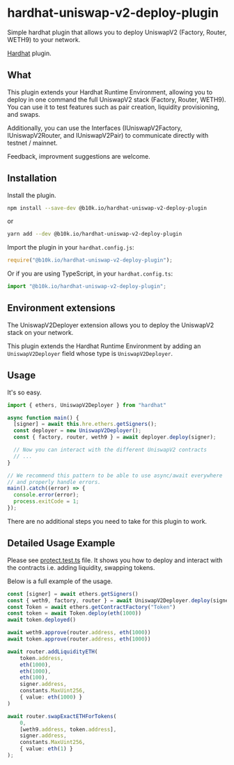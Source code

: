 

# hardhat-uniswap-v2-deploy-plugin

Simple hardhat plugin that allows you to deploy UniswapV2 (Factory, Router, WETH9) to your network.

[Hardhat](https://hardhat.org) plugin. 

## What

This plugin extends your Hardhat Runtime Environment, allowing you to deploy in one command the full UniswapV2 stack (Factory, Router, WETH9). You can use it to test features such as pair creation, liquidity provisioning, and swaps.

Additionally, you can use the Interfaces (IUniswapV2Factory, IUniswapV2Router, and IUniswapV2Pair) to communicate directly with testnet / mainnet.

Feedback, improvment suggestions are welcome.

## Installation

Install the plugin.

```bash
npm install --save-dev @b10k.io/hardhat-uniswap-v2-deploy-plugin
```

or 

```bash
yarn add --dev @b10k.io/hardhat-uniswap-v2-deploy-plugin
```

Import the plugin in your `hardhat.config.js`:

```js
require("@b10k.io/hardhat-uniswap-v2-deploy-plugin");
```

Or if you are using TypeScript, in your `hardhat.config.ts`:

```ts
import "@b10k.io/hardhat-uniswap-v2-deploy-plugin";
```

## Environment extensions

The UniswapV2Deployer extension allows you to deploy the UniswapV2 stack on your network.

This plugin extends the Hardhat Runtime Environment by adding an `UniswapV2Deployer` field
whose type is `UniswapV2Deployer`.

## Usage

It's so easy.

```ts
import { ethers, UniswapV2Deployer } from "hardhat"

async function main() {
  [signer] = await this.hre.ethers.getSigners();
  const deployer = new UniswapV2Deployer();
  const { factory, router, weth9 } = await deployer.deploy(signer);

  // Now you can interact with the different UniswapV2 contracts
  // ...
}

// We recommend this pattern to be able to use async/await everywhere
// and properly handle errors.
main().catch((error) => {
  console.error(error);
  process.exitCode = 1;
});
```

There are no additional steps you need to take for this plugin to work.

## Detailed Usage Example

Please see [protect.test.ts](test/project.test.ts) file. It shows you how to deploy and interact with the contracts i.e. adding liquidity, swapping tokens.

Below is a full example of the usage.

```typescript
const [signer] = await ethers.getSigners()
const { weth9, factory, router } = await UniswapV2Deployer.deploy(signer)
const Token = await ethers.getContractFactory("Token")
const token = await Token.deploy(eth(1000))
await token.deployed()

await weth9.approve(router.address, eth(1000))
await token.approve(router.address, eth(1000))

await router.addLiquidityETH(
    token.address,
    eth(1000),
    eth(1000),
    eth(100),
    signer.address,
    constants.MaxUint256,
    { value: eth(1000) }
)

await router.swapExactETHForTokens(
    0,
    [weth9.address, token.address],
    signer.address,
    constants.MaxUint256,
    { value: eth(1) }
);
```
